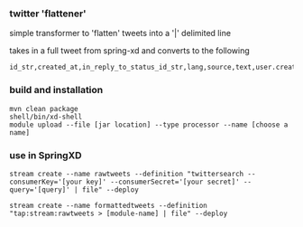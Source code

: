 ### twitter 'flattener' 

simple transformer to 'flatten' tweets into a '|' delimited line

takes in a full tweet from spring-xd and converts to the following

```
id_str,created_at,in_reply_to_status_id_str,lang,source,text,user.created_at,user.id_str,user.name,user.screen_name,user.location,entities.hashtags[].text,entities.media.media_url
```

### build and installation

```
mvn clean package
shell/bin/xd-shell
module upload --file [jar location] --type processor --name [choose a name]
```

### use in SpringXD
```
stream create --name rawtweets --definition "twittersearch --consumerKey='[your key]' --consumerSecret='[your secret]' --query='[query]' | file" --deploy

stream create --name formattedtweets --definition "tap:stream:rawtweets > [module-name] | file" --deploy
```
